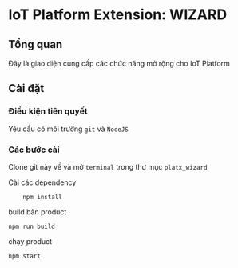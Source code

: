 # IoT Platform Extension: WIZARD

## Tổng quan

Đây là giao diện cung cấp các chức năng mở rộng cho IoT Platform

## Cài đặt

### Điều kiện tiên quyết

Yêu cầu có môi trường `git` và `NodeJS`

### Các bước cài

Clone git này về và mở `terminal` trong thư mục `platx_wizard`

Cài các dependency 

```shell
    npm install
```

build bản product

```shell
npm run build
```

chạy product

```shell
npm start
```
